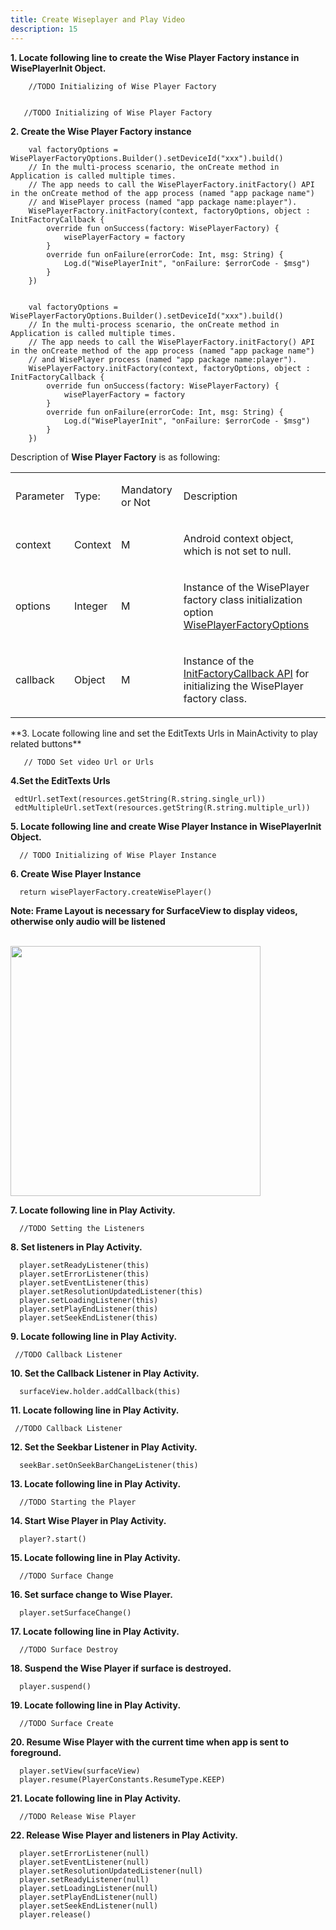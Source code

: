 ```yaml
---
title: Create Wiseplayer and Play Video
description: 15
---
```


**1. Locate following line to create the Wise Player Factory instance in
WisePlayerInit Object.**

<pre><div id="copy-button10" class="copy-btn" title="Copy" onclick="copyCode(this.id)"></div><code>    //TODO Initializing of Wise Player Factory
<cite class="pln">
</cite></code></pre>

       //TODO Initializing of Wise Player Factory

**2. Create the Wise Player Factory instance**

<pre><div id="copy-button11" class="copy-btn" title="Copy" onclick="copyCode(this.id)"></div><code>    val factoryOptions = WisePlayerFactoryOptions.Builder().setDeviceId("xxx").build()
    // In the multi-process scenario, the onCreate method in Application is called multiple times.
    // The app needs to call the WisePlayerFactory.initFactory() API in the onCreate method of the app process (named "app package name") 
    // and WisePlayer process (named "app package name:player").
    WisePlayerFactory.initFactory(context, factoryOptions, object : InitFactoryCallback {
        override fun onSuccess(factory: WisePlayerFactory) {
            wisePlayerFactory = factory
        }
        override fun onFailure(errorCode: Int, msg: String) {
            Log.d("WisePlayerInit", "onFailure: $errorCode - $msg")
        }
    })
<span class="pln">
</span></code></pre>

        val factoryOptions = WisePlayerFactoryOptions.Builder().setDeviceId("xxx").build()
        // In the multi-process scenario, the onCreate method in Application is called multiple times.
        // The app needs to call the WisePlayerFactory.initFactory() API in the onCreate method of the app process (named "app package name") 
        // and WisePlayer process (named "app package name:player").
        WisePlayerFactory.initFactory(context, factoryOptions, object : InitFactoryCallback {
            override fun onSuccess(factory: WisePlayerFactory) {
                wisePlayerFactory = factory
            }
            override fun onFailure(errorCode: Int, msg: String) {
                Log.d("WisePlayerInit", "onFailure: $errorCode - $msg")
            }
        })
        
        


<p>Description of <strong>Wise Player Factory</strong> is as following:<br></p>
<table style="width: 100%;table-layout: fixed;">
	<tbody><tr></tr>
	<tr><td colspan="1" rowspan="1"><p>Parameter</p>
	</td><td colspan="1" rowspan="1"><p>Type:</p>
	</td><td colspan="1" rowspan="1"><p>Mandatory or Not</p>
	</td><td colspan="1" rowspan="1"><p>Description</p>
	</td></tr>
	<tr><td colspan="1" rowspan="1"><p>context</p>
	</td><td colspan="1" rowspan="1"><p>Context</p>
	</td><td colspan="1" rowspan="1"><p>M</p>
	</td><td colspan="1" rowspan="1"><p>Android context object, which is not set to null.</p>
	</td></tr>
	<tr><td colspan="1" rowspan="1"><p>options</p>
	</td><td colspan="1" rowspan="1"><p>Integer</p>
	</td><td colspan="1" rowspan="1"><p>M</p>
	</td><td colspan="1" rowspan="1"><p>Instance of the WisePlayer factory class initialization option <a href="https://developer.huawei.com/consumer/en/doc/HMSCore-References-V5/wpf-options-0000001050439397-V5" target="_blank">WisePlayerFactoryOptions</a></p>
	</td></tr>
	<tr><td colspan="1" rowspan="1"><p>callback</p>
	</td><td colspan="1" rowspan="1"><p>Object</p>
	</td><td colspan="1" rowspan="1"><p>M</p>
	</td><td colspan="1" rowspan="1"><p>Instance of the <a href="https://developer.huawei.com/consumer/en/doc/HMSCore-References-V5/init-factory-callback-0000001050199187-V5" target="_blank">InitFactoryCallback API</a> for initializing the WisePlayer factory class.</p>
	</td></tr>
</tbody></table>
**3. Locate following line and set the EditTexts Urls in MainActivity to
play related buttons**

       // TODO Set video Url or Urls

**4.Set the EditTexts Urls**

     edtUrl.setText(resources.getString(R.string.single_url))
     edtMultipleUrl.setText(resources.getString(R.string.multiple_url))


**5. Locate following line and create Wise Player Instance in
WisePlayerInit Object.**

      // TODO Initializing of Wise Player Instance

**6. Create Wise Player Instance**

      return wisePlayerFactory.createWisePlayer()

**Note: Frame Layout is necessary for SurfaceView to display videos,
otherwise only audio will be listened**

<br><img style="width: 400.00px" src="https://raw.githubusercontent.com/bekiryavuzkoc/testRepo/gh-pages/assets/framelayout.PNG" onclick="imageclick(src)">

**7. Locate following line in Play Activity.**

      //TODO Setting the Listeners

**8. Set listeners in Play Activity.**

      player.setReadyListener(this)
      player.setErrorListener(this)
      player.setEventListener(this)
      player.setResolutionUpdatedListener(this)
      player.setLoadingListener(this)
      player.setPlayEndListener(this)
      player.setSeekEndListener(this)


**9. Locate following line in Play Activity.**

     //TODO Callback Listener

**10. Set the Callback Listener in Play Activity.**

      surfaceView.holder.addCallback(this)

**11. Locate following line in Play Activity.**

     //TODO Callback Listener

**12. Set the Seekbar Listener in Play Activity.**

      seekBar.setOnSeekBarChangeListener(this)

**13. Locate following line in Play Activity.**

      //TODO Starting the Player


**14. Start Wise Player in Play Activity.**

      player?.start()

**15. Locate following line in Play Activity.**

      //TODO Surface Change

**16. Set surface change to Wise Player.**

      player.setSurfaceChange()

**17. Locate following line in Play Activity.**

      //TODO Surface Destroy

**18. Suspend the Wise Player if surface is destroyed.**

      player.suspend()

**19. Locate following line in Play Activity.**

      //TODO Surface Create

**20. Resume Wise Player with the current time when app is sent to
foreground.**

      player.setView(surfaceView)
      player.resume(PlayerConstants.ResumeType.KEEP)

**21. Locate following line in Play Activity.**

      //TODO Release Wise Player

**22. Release Wise Player and listeners in Play Activity.**

      player.setErrorListener(null)
      player.setEventListener(null)
      player.setResolutionUpdatedListener(null)
      player.setReadyListener(null)
      player.setLoadingListener(null)
      player.setPlayEndListener(null)
      player.setSeekEndListener(null)
      player.release()



